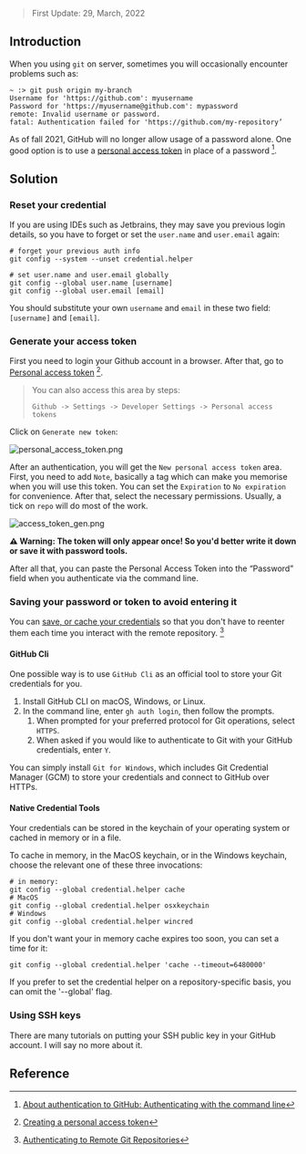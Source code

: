 > First Update: 29, March, 2022

## Introduction

When you using `git` on server, sometimes you will occasionally encounter problems such as:

```
~ :> git push origin my-branch
Username for 'https://github.com': myusername
Password for 'https://myusername@github.com': mypassword
remote: Invalid username or password.
fatal: Authentication failed for 'https://github.com/my-repository’
```

As of fall 2021, GitHub will no longer allow usage of a password alone. One good option is to use a [personal access token](https://docs.github.com/en/github/authenticating-to-github/creating-a-personal-access-token) in place of a password [^1].

## Solution

### Reset your credential
If you are using IDEs such as Jetbrains, they may save you previous login details, so you have to forget or set the `user.name` and `user.email` again:

```
# forget your previous auth info
git config --system --unset credential.helper

# set user.name and user.email globally
git config --global user.name [username]
git config --global user.email [email]
```

You should substitute your own `username` and `email` in these two field: `[username]` and `[email]`.

### Generate your access token

First you need to login your Github account in a browser. After that, go to [Personal access token](https://github.com/settings/tokens) [^2].

> You can also access this area by steps: 
> ```
> Github -> Settings -> Developer Settings -> Personal access tokens
> ```

Click on `Generate new token`:

![personal_access_token.png](../../_media/personal_access_token.png)

After an authentication, you will get the `New personal access token` area. First, you need to add `Note`, basically a tag which can make you memorise when you will use this token. You can set the `Expiration`  to `No expiration` for convenience. After that, select the necessary permissions. Usually, a tick on `repo` will do most of the work.

![access_token_gen.png](../../_media/access_token_gen.png)

**⚠️ Warning: The token will only appear once! So you'd better write it down or save it with password tools.**

After all that, you can paste the Personal Access Token into the “Password” field when you authenticate via the command line.

### Saving your password or token to avoid entering it 

You can [save, or cache your credentials](https://docs.github.com/en/get-started/getting-started-with-git/caching-your-github-credentials-in-git) so that you don't have to reenter them each time you interact with the remote repository. [^3]

#### GitHub Cli

One possible way is to use `GitHub Cli` as an official tool to store your Git credentials for you.

1. Install GitHub CLI on macOS, Windows, or Linux.
2. In the command line, enter `gh auth login`, then follow the prompts.
	1. When prompted for your preferred protocol for Git operations, select `HTTPS`.
	2. When asked if you would like to authenticate to Git with your GitHub credentials, enter `Y`.

You can simply install `Git for Windows`, which includes Git Credential Manager (GCM) to store your credentials and connect to GitHub over HTTPs.

####  Native Credential Tools

Your credentials can be stored in the keychain of your operating system or cached in memory or in a file.

To cache in memory, in the MacOS keychain, or in the Windows keychain, choose the relevant one of these three invocations:

```
# in memory:
git config --global credential.helper cache
# MacOS
git config --global credential.helper osxkeychain
# Windows
git config --global credential.helper wincred
```

If you don't want your in memory cache expires too soon, you can set a time for it:

```
git config --global credential.helper 'cache --timeout=6480000'
```

If you prefer to set the credential helper on a repository-specific basis, you can omit the '--global' flag.

### Using SSH keys

There are many tutorials on putting your SSH public key in your GitHub account. I will say no more about it.


## Reference

[^1]: [About authentication to GitHub: Authenticating with the command line](https://docs.github.com/en/authentication/keeping-your-account-and-data-secure/about-authentication-to-github#authenticating-with-the-command-line)

[^2]: [Creating a personal access token](https://docs.github.com/en/authentication/keeping-your-account-and-data-secure/creating-a-personal-access-token)

[^3]: [Authenticating to Remote Git Repositories](https://statistics.berkeley.edu/computing/faqs/git-auth)